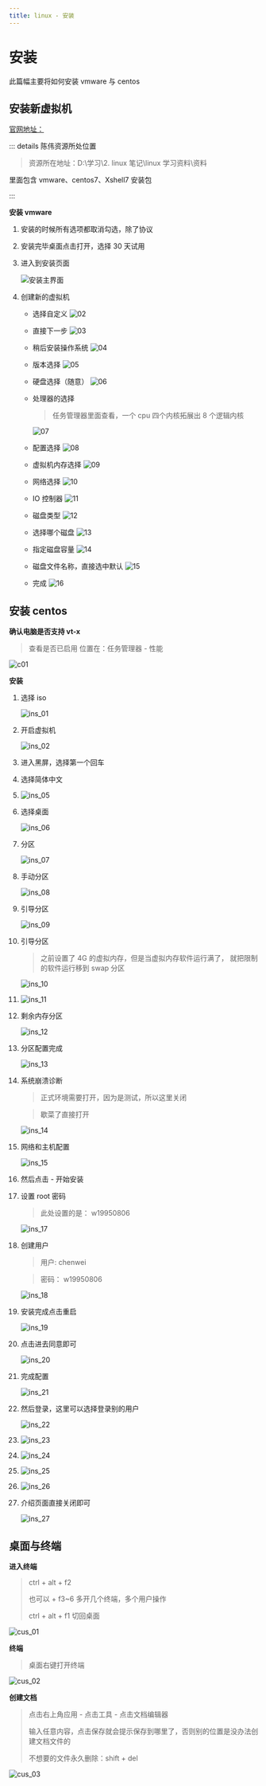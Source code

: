 ```yaml
---
title: linux - 安装
---
```


# 安装

此篇幅主要将如何安装 vmware 与 centos

## 安装新虚拟机

[官网地址：](https://www.vmware.com/cn.html)

::: details 陈伟资源所处位置

> 资源所在地址：D:\学习\2. linux 笔记\linux 学习资料\资料

里面包含 vmware、centos7、Xshell7 安装包

:::

**安装 vmware**

1. 安装的时候所有选项都取消勾选，除了协议
2. 安装完毕桌面点击打开，选择 30 天试用
3. 进入到安装页面

   ![安装主界面](../img/index/base_index_01.png)

4. 创建新的虚拟机

   - 选择自定义
     ![02](../img/index/base_index_02.png)
   - 直接下一步
     ![03](../img/index/base_index_03.png)
   - 稍后安装操作系统
     ![04](../img/index/base_index_04.png)
   - 版本选择
     ![05](../img/index/base_index_05.png)
   - 硬盘选择（随意）
     ![06](../img/index/base_index_06.png)
   - 处理器的选择

     > 任务管理器里面查看，一个 cpu 四个内核拓展出 8 个逻辑内核

     ![07](../img/index/base_index_07.png)

   - 配置选择
     ![08](../img/index/base_index_08.png)
   - 虚拟机内存选择
     ![09](../img/index/base_index_09.png)
   - 网络选择
     ![10](../img/index/base_index_10.png)
   - IO 控制器
     ![11](../img/index/base_index_11.png)
   - 磁盘类型
     ![12](../img/index/base_index_12.png)
   - 选择哪个磁盘
     ![13](../img/index/base_index_13.png)
   - 指定磁盘容量
     ![14](../img/index/base_index_14.png)
   - 磁盘文件名称，直接选中默认
     ![15](../img/index/base_index_15.png)
   - 完成
     ![16](../img/index/base_index_16.png)

## 安装 centos

**确认电脑是否支持 vt-x**

> 查看是否已启用
> 位置在：任务管理器 - 性能

![c01](../img/index/base_index_c01.png)

**安装**

1. 选择 iso

   ![ins_01](../img/index/base_index_install_01.png)

2. 开启虚拟机

   ![ins_02](../img/index/base_index_install_02.png)

3. 进入黑屏，选择第一个回车

4. 选择简体中文

5. ![ins_05](../img/index/base_index_install_05.png)

6. 选择桌面

   ![ins_06](../img/index/base_index_install_06.png)

7. 分区

   ![ins_07](../img/index/base_index_install_07.png)

8. 手动分区

   ![ins_08](../img/index/base_index_install_08.png)

9. 引导分区

   ![ins_09](../img/index/base_index_install_09.png)

10. 引导分区

    > 之前设置了 4G 的虚拟内存，但是当虚拟内存软件运行满了，
    > 就把限制的软件运行移到 swap 分区

    ![ins_10](../img/index/base_index_install_10.png)

11. ![ins_11](../img/index/base_index_install_11.png)

12. 剩余内存分区

    ![ins_12](../img/index/base_index_install_12.png)

13. 分区配置完成

    ![ins_13](../img/index/base_index_install_13.png)

14. 系统崩溃诊断

    > 正式环境需要打开，因为是测试，所以这里关闭

    > 歇菜了直接打开

    ![ins_14](../img/index/base_index_install_14.png)

15. 网络和主机配置

    ![ins_15](../img/index/base_index_install_15.png)

16. 然后点击 - 开始安装

17. 设置 root 密码

    > 此处设置的是： w19950806

    ![ins_17](../img/index/base_index_install_17.png)

18. 创建用户

    > 用户: chenwei

    > 密码： w19950806

    ![ins_18](../img/index/base_index_install_18.png)

19. 安装完成点击重启

    ![ins_19](../img/index/base_index_install_19.png)

20. 点击进去同意即可

    ![ins_20](../img/index/base_index_install_20.png)

21. 完成配置

    ![ins_21](../img/index/base_index_install_21.png)

22. 然后登录，这里可以选择登录别的用户

    ![ins_22](../img/index/base_index_install_22.png)

23. ![ins_23](../img/index/base_index_install_23.png)

24. ![ins_24](../img/index/base_index_install_24.png)

25. ![ins_25](../img/index/base_index_install_25.png)

26. ![ins_26](../img/index/base_index_install_26.png)

27. 介绍页面直接关闭即可

    ![ins_27](../img/index/base_index_install_27.png)

## 桌面与终端

**进入终端**

> ctrl + alt + f2
>
> 也可以 + f3~6 多开几个终端，多个用户操作
>
> ctrl + alt + f1 切回桌面

![cus_01](../img/index/base_index_cus_01.png)

**终端**

> 桌面右键打开终端

![cus_02](../img/index/base_index_cus_02.png)

**创建文档**

> 点击右上角应用 - 点击工具 - 点击文档编辑器
>
> 输入任意内容，点击保存就会提示保存到哪里了，否则别的位置是没办法创建文档文件的
>
> 不想要的文件永久删除：shift + del

![cus_03](../img/index/base_index_cus_03.png)
